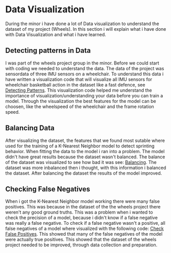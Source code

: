 # Data Visualization
During the minor i have done a lot of Data visualization to understand the dataset of my project (Wheels). In this section i will explain what i have done with Data Visualization and what i have learned.

## Detecting patterns in Data
I was part of the wheels project group in the minor. Before we could start with coding we needed to understand the data. The data of the project was sensordata of three IMU sensors on a wheelchair. To understand this data i have written a visualization code that will visualize all IMU sensors for wheelchair basketball action in the dataset like a fast defence, see [Detecting Patterns](Timestamp_fast_defence.pdf). This visualization code helped me understand the importance of visualization/understanding your data before you can train a model. Through the visualization the best features for the model can be choosen, like the wheelspeed of the wheelchair and the frame rotation speed.

## Balancing Data 
After visualizing the dataset, the features that we found most sutable where used for the training of a K-Nearest Neighbor model to detect sprinting behavior. When fitting the data to the model i ran into a problem. The model didn't have great results because the dataset wasn't balanced. The balance of the dataset was visualized to see how bad it was see: [Balancing](Data_Balance.pdf). The dataset was more inbalanced then i thought, with this information i balanced the dataset. After balancing the dataset the results of the model improved.

## Checking False Negatives
When i got the K-Nearest Neighbor model working there were many false positives. This was because in the dataset of the the wheels project there weren't any good ground truths. This was a problem when i wanted to check the precision of a model, because i didn't know if a false negative was really a false negative. To check if a false negative wasn't a positive, all false negatives of a model where visualized with the following code: [Check False Positives](Check_False_Negatives.pdf). This showed that many of the false negatives of the model were actually true positives. This showed that the dataset of the wheels project needed to be improved, through data collection and preparation.
